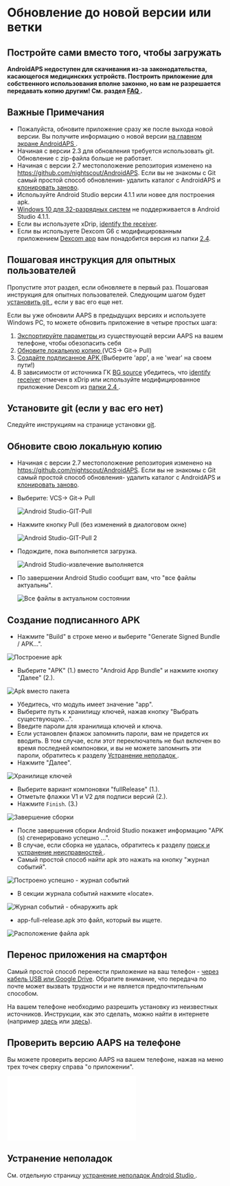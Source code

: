 # Обновление до новой версии или ветки

## Постройте сами вместо того, чтобы загружать

**AndroidAPS недоступен для скачивания из-за законодательства, касающегося медицинских устройств. Построить приложение для собственного использования вполне законно, но вам не разрешается передавать копию другим! См. раздел [ FAQ ](../Getting-Started/FAQ.md).**

## Важные Примечания

* Пожалуйста, обновите приложение сразу же после выхода новой версии. Вы получите информацию о новой версии [ на главном экране AndroidAPS ](../Installing-AndroidAPS/Releasenotes#release-notes).
* Начиная с версии 2.3 для обновления требуется использовать git. Обновление с zip-файла больше не работает.
* Начиная с версии 2.7 местоположение репозитория изменено на <https://github.com/nightscout/AndroidAPS>. Если вы не знакомы с Git самый простой способ обновления- удалить каталог с AndroidAPS и [ клонировать заново](../Installing-AndroidAPS/Building-APK.md).
* Используйте [](https://developer.android.com/studio/) Android Studio версии 4.1.1 или новее для построения apk.
* [Windows 10 для 32-разрядных систем](../Installing-AndroidAPS/troubleshooting_androidstudio#unable-to-start-daemon-process) не поддерживается в Android Studio 4.1.1.
* Если вы используете xDrip, [identify the receiver](../Configuration/xdrip#identify-receiver).
* Если вы используете Dexcom G6 с модифицированным приложением [Dexcom app](../Hardware/DexcomG6#if-using-g6-with-patched-dexcom-app) вам понадобится версия из папки [2.4](https://github.com/dexcomapp/dexcomapp/tree/master/2.4).

## Пошаговая инструкция для опытных пользователей

Пропустите этот раздел, если обновляете в первый раз. Пошаговая инструкция для опытных пользователей. Следующим шагом будет [ установить git ](../Installing-AndroidAPS/git-install.rst), если у вас его еще нет.

Если вы уже обновили AAPS в предыдущих версиях и используете Windows PC, то можете обновить приложение в четыре простых шага:

1. [ Экспортируйте параметры ](../Usage/ExportImportSettings#export-settings) из существующей версии AAPS на вашем телефоне, чтобы обезопасить себя
2. [ Обновите локальную копию ](../Installing-AndroidAPS/Update-to-new-version#update-your-local-copy) (VCS-> Git-> Pull)
3. [ Создайте подписанное APK ](../Installing-AndroidAPS/Update-to-new-version#generate-signed-apk) (Выберите 'app', а не 'wear' на своем пути!)
4. В зависимости от источника ГК [BG source](../Configuration/BG-Source.rst) убедитесь, что [identify receiver](../Configuration/xdrip#identify-receiver) отмечен в xDrip или используйте модифицированное приложение Dexcom из [папки 2.4 ](https://github.com/dexcomapp/dexcomapp/tree/master/2.4).

## Установите git (если у вас его нет)

Следуйте инструкциям на странице установки [git](../Installing-AndroidAPS/git-install.rst).

## Обновите свою локальную копию

* Начиная с версии 2.7 местоположение репозитория изменено на <https://github.com/nightscout/AndroidAPS>. Если вы не знакомы с Git самый простой способ обновления- удалить каталог с AndroidAPS и [ клонировать заново](../Installing-AndroidAPS/Building-APK.md).
* Выберите: VCS-> Git-> Pull
    
    ![Android Studio-GIT-Pull](../images/AndroidStudio361_Update01.png)

* Нажмите кнопку Pull (без изменений в диалоговом окне)
    
    ![Android Studio-GIT-Pull 2](../images/AndroidStudio361_Update02a.png)

* Подождите, пока выполняется загрузка.
    
    ![Android Studio-извлечение выполняется](../images/AndroidStudio361_Update03.png)

* По завершении Android Studio сообщит вам, что "все файлы актуальны".
    
    ![Все файлы в актуальном состоянии](../images/AndroidStudio361_Update04.png)

## Создание подписанного APK

<!--- Text is maintained in page building-apk.md --->

* Нажмите "Build" в строке меню и выберите "Generate Signed Bundle / APK...".

![Построение apk](изображение::../images/AndroidStudio361_27.png)

* Выберите "APK" (1.) вместо "Android App Bundle" и нажмите кнопку "Далее" (2.).

![Apk вместо пакета](изображение::../images/AndroidStudio361_28.png)

* Убедитесь, что модуль имеет значение "app".
* Выберите путь к хранилищу ключей, нажав кнопку "Выбрать существующую...".
* Введите пароли для хранилища ключей и ключа.
* Если установлен флажок запомнить пароли, вам не придется их вводить. В том случае, если этот переключатель не был включен во время последней компоновки, и вы не можете запомнить эти пароли, обратитесь к разделу [ Устранение неполадок ](../Installing-AndroidAPS/troubleshooting_androidstudio#lost-keystore).
* Нажмите "Далее".

![Хранилище ключей](../images/AndroidStudio361_Update05.png)

* Выберите вариант компоновки "fullRelease" (1.). 
* Отметьте флажки V1 и V2 для подписи версий (2.).
* Нажмите ``Finish``. (3.)

![Завершение сборки](изображение::../images/AndroidStudio361_32.png)

* После завершения сборки Android Studio покажет информацию "APK (s) сгенерировано успешно ...".
* В случае, если сборка не удалась, обратитесь к разделу [поиск и устранение неисправностей ](../Installing-AndroidAPS/troubleshooting_androidstudio.rst).
* Самый простой способ найти apk это нажать на кнопку "журнал событий".

![Построено успешно - журнал событий](изображение::../images/AndroidStudio361_33.png)

* В секции журнала событий нажмите «locate».

![Журнал событий - обнаружить apk](изображение::../images/AndroidStudio361_34.png)

* app-full-release.apk это файл, который вы ищете.

![Расположение файла apk](изображение::../images/AndroidStudio361_35.png)

## Перенос приложения на смартфон

Самый простой способ перенести приложение на ваш телефон - [через кабель USB или Google Drive](https://support.google.com/android/answer/9064445?hl=en). Обратите внимание, что передача по почте может вызвать трудности и не является предпочтительным способом.

На вашем телефоне необходимо разрешить установку из неизвестных источников. Инструкции, как это сделать, можно найти в интернете (например [здесь](https://www.expressvpn.com/de/support/vpn-setup/enable-apk-installs-android/) или [здесь](https://www.androidcentral.com/unknown-sources)).

## Проверить версию AAPS на телефоне

Вы можете проверить версию AAPS на вашем телефоне, нажав на меню трех точек сверху справа "о приложении".

![Версия AAPS установлена](../images/Update_VersionCheck.p)

## Устранение неполадок

См. отдельную страницу [ устранение неполадок Android Studio ](../Installing-AndroidAPS/troubleshooting_androidstudio.rst).